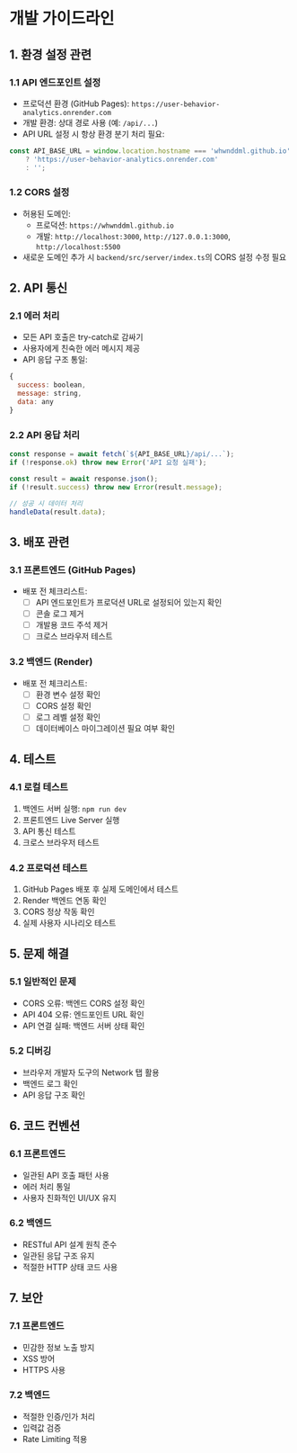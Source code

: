 # 개발 가이드라인

## 1. 환경 설정 관련

### 1.1 API 엔드포인트 설정
- 프로덕션 환경 (GitHub Pages): `https://user-behavior-analytics.onrender.com`
- 개발 환경: 상대 경로 사용 (예: `/api/...`)
- API URL 설정 시 항상 환경 분기 처리 필요:
```javascript
const API_BASE_URL = window.location.hostname === 'whwnddml.github.io'
    ? 'https://user-behavior-analytics.onrender.com'
    : '';
```

### 1.2 CORS 설정
- 허용된 도메인:
  - 프로덕션: `https://whwnddml.github.io`
  - 개발: `http://localhost:3000`, `http://127.0.0.1:3000`, `http://localhost:5500`
- 새로운 도메인 추가 시 `backend/src/server/index.ts`의 CORS 설정 수정 필요

## 2. API 통신

### 2.1 에러 처리
- 모든 API 호출은 try-catch로 감싸기
- 사용자에게 친숙한 에러 메시지 제공
- API 응답 구조 통일:
```javascript
{
  success: boolean,
  message: string,
  data: any
}
```

### 2.2 API 응답 처리
```javascript
const response = await fetch(`${API_BASE_URL}/api/...`);
if (!response.ok) throw new Error('API 요청 실패');

const result = await response.json();
if (!result.success) throw new Error(result.message);

// 성공 시 데이터 처리
handleData(result.data);
```

## 3. 배포 관련

### 3.1 프론트엔드 (GitHub Pages)
- 배포 전 체크리스트:
  - [ ] API 엔드포인트가 프로덕션 URL로 설정되어 있는지 확인
  - [ ] 콘솔 로그 제거
  - [ ] 개발용 코드 주석 제거
  - [ ] 크로스 브라우저 테스트

### 3.2 백엔드 (Render)
- 배포 전 체크리스트:
  - [ ] 환경 변수 설정 확인
  - [ ] CORS 설정 확인
  - [ ] 로그 레벨 설정 확인
  - [ ] 데이터베이스 마이그레이션 필요 여부 확인

## 4. 테스트

### 4.1 로컬 테스트
1. 백엔드 서버 실행: `npm run dev`
2. 프론트엔드 Live Server 실행
3. API 통신 테스트
4. 크로스 브라우저 테스트

### 4.2 프로덕션 테스트
1. GitHub Pages 배포 후 실제 도메인에서 테스트
2. Render 백엔드 연동 확인
3. CORS 정상 작동 확인
4. 실제 사용자 시나리오 테스트

## 5. 문제 해결

### 5.1 일반적인 문제
- CORS 오류: 백엔드 CORS 설정 확인
- API 404 오류: 엔드포인트 URL 확인
- API 연결 실패: 백엔드 서버 상태 확인

### 5.2 디버깅
- 브라우저 개발자 도구의 Network 탭 활용
- 백엔드 로그 확인
- API 응답 구조 확인

## 6. 코드 컨벤션

### 6.1 프론트엔드
- 일관된 API 호출 패턴 사용
- 에러 처리 통일
- 사용자 친화적인 UI/UX 유지

### 6.2 백엔드
- RESTful API 설계 원칙 준수
- 일관된 응답 구조 유지
- 적절한 HTTP 상태 코드 사용

## 7. 보안

### 7.1 프론트엔드
- 민감한 정보 노출 방지
- XSS 방어
- HTTPS 사용

### 7.2 백엔드
- 적절한 인증/인가 처리
- 입력값 검증
- Rate Limiting 적용 